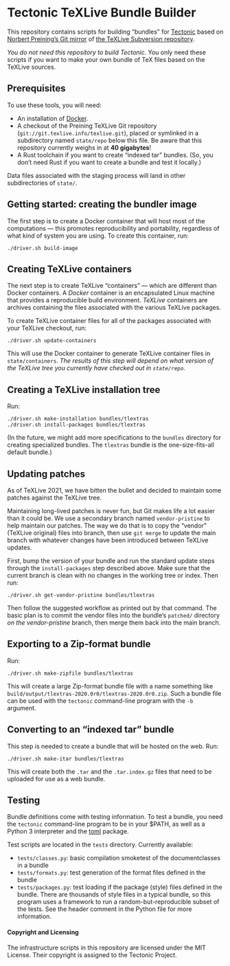 # Tectonic TeXLive Bundle Builder

This repository contains scripts for building “bundles” for
[Tectonic](https://tectonic-typesetting.github.io) based on [Norbert Preining’s
Git mirror](http://git.texlive.info/texlive/) of [the TeXLive Subversion
repository](http://tug.org/svn/texlive/).

*You do not need this repository to build Tectonic.* You only need these scripts
if you want to make your own bundle of TeX files based on the TeXLive sources.


## Prerequisites

To use these tools, you will need:

- An installation of [Docker](https://www.docker.com/).
- A checkout of the Preining TeXLive Git repository
  (`git://git.texlive.info/texlive.git`), placed or symlinked in a subdirectory
  named `state/repo` below this file. Be aware that this repository currently
  weighs in at **40 gigabytes**!
- A Rust toolchain if you want to create “indexed tar” bundles. (So, you don’t
  need Rust if you want to create a bundle and test it locally.)

Data files associated with the staging process will land in other subdirectories
of `state/`.


## Getting started: creating the bundler image

The first step is to create a Docker container that will host most of the
computations — this promotes reproducibility and portability, regardless of what
kind of system you are using. To create this container, run:

```
./driver.sh build-image
```


## Creating TeXLive containers

The next step is to create TeXLive “containers” — which are different than
Docker containers. A *Docker* container is an encapsulated Linux machine that
provides a reproducible build environment. *TeXLive* containers are archives
containing the files associated with the various TeXLive packages.

To create TeXLive container files for all of the packages associated with your
TeXLive checkout, run:

```
./driver.sh update-containers
```

This will use the Docker container to generate TeXLive container files in
`state/containers`. *The results of this step will depend on what version of the
TeXLive tree you currently have checked out in `state/repo`.*


## Creating a TeXLive installation tree

Run:

```
./driver.sh make-installation bundles/tlextras
./driver.sh install-packages bundles/tlextras
```

(In the future, we might add more specifications to the `bundles` directory for
creating specialized bundles. The `tlextras` bundle is the one-size-fits-all
default bundle.)


## Updating patches

As of TeXLive 2021, we have bitten the bullet and decided to maintain some
patches against the TeXLive tree.

Maintaining long-lived patches is never fun, but Git makes life a lot easier
than it could be. We use a secondary branch named `vendor-pristine` to help
maintain our patches. The way we do that is to copy the “vendor” (TeXLive
original) files into branch, then use `git merge` to update the main branch with
whatever changes have been introduced between TeXLive updates.

First, bump the version of your bundle and run the standard update steps through
the `install-packages` step described above. Make sure that the current branch
is clean with no changes in the working tree or index. Then run:

```
./driver.sh get-vendor-pristine bundles/tlextras
```

Then follow the suggested workflow as printed out by that command. The basic
plan is to commit the vendor files into the bundle’s `patched/` directory *on
the vendor-pristine* branch, then merge them back into the main branch.


## Exporting to a Zip-format bundle

Run:

```
./driver.sh make-zipfile bundles/tlextras
```

This will create a large Zip-format bundle file with a name something like
`build/output/tlextras-2020.0r0/tlextras-2020.0r0.zip`. Such a bundle file
can be used with the `tectonic` command-line program with the `-b` argument.


## Converting to an “indexed tar” bundle

This step is needed to create a bundle that will be hosted on the web. Run:

```
./driver.sh make-itar bundles/tlextras
```

This will create both the `.tar` and the `.tar.index.gz` files that need to be
uploaded for use as a web bundle.


## Testing

Bundle definitions come with testing information. To test a bundle, you need the
`tectonic` command-line program to be in your $PATH, as well as a Python 3
interpreter and the [toml] package.

[toml]: https://pypi.org/project/toml/

Test scripts are located in the `tests` directory. Currently available:

- `tests/classes.py`: basic compilation smoketest of the documentclasses in a bundle
- `tests/formats.py`: test generation of the format files defined in the bundle
- `tests/packages.py`: test loading if the package (style) files defined in the
  bundle. There are thousands of style files in a typical bundle, so this
  program uses a framework to run a random-but-reproducible subset of the tests.
  See the header comment in the Python file for more information.


#### Copyright and Licensing

The infrastructure scripts in this repository are licensed under the MIT
License. Their copyright is assigned to the Tectonic Project.
